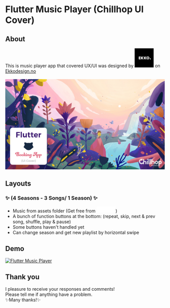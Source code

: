 # Flutter Music Player (Chillhop UI Cover)

## About
This is music player app that covered UX/UI was designed by [<img src="https://github.com/tranphong9mx/image_storing/blob/main/02_music_player/02_artitst.png?raw=true" width="60" >](https://www.facebook.com/ekkodesignas/) on [Ekkodesign.no](https://www.ekkodesign.no/)<br /><br />
[<img src="https://github.com/tranphong9mx/image_storing/blob/main/02_music_player/02_chillhop_music_player_thumbnail.png?raw=true" width="720" >](https://www.ekkodesign.no/)

## Layouts
### ✨ (4 Seasons - 3 Songs/ 1 Season) ✨
- Music from assets folder (Get free from [<img src="https://github.com/tranphong9mx/image_storing/blob/main/02_music_player/02_Chillhop_white.png?raw=true" width="60" >](https://chillhop.com/))
- A bunch of function buttons at the bottom: (repeat, skip, next & prev song, shuffle, play & pause)
- Some buttons haven't handled yet
- Can change season and get new playlist by horizontal swipe

## Demo
[![Flutter Music Player](https://github.com/tranphong9mx/image_storing/blob/main/02_music_player/02_chillhop_music_player.gif?raw=true)](https://youtu.be/GZWGsPzGlHs)

## Thank you

I pleasure to receive your responses and comments! <br />Please tell me if anything have a problem. <br />✨Many thanks!✨
